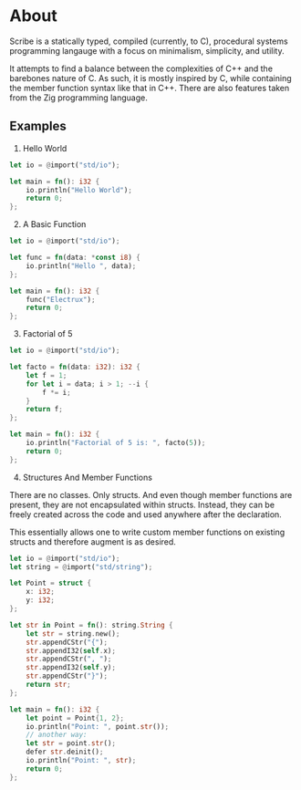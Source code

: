 # About

Scribe is a statically typed, compiled (currently, to C), procedural systems programming langauge with a focus on minimalism, simplicity, and utility.

It attempts to find a balance between the complexities of C++ and the barebones nature of C. As such, it is mostly inspired by C, while containing the member function syntax like that in C++.
There are also features taken from the Zig programming language.

## Examples

1. Hello World

```rs
let io = @import("std/io");

let main = fn(): i32 {
	io.println("Hello World");
	return 0;
};
```

2. A Basic Function

```rs
let io = @import("std/io");

let func = fn(data: *const i8) {
	io.println("Hello ", data);
};

let main = fn(): i32 {
	func("Electrux");
	return 0;
};
```

3. Factorial of 5

```rs
let io = @import("std/io");

let facto = fn(data: i32): i32 {
	let f = 1;
	for let i = data; i > 1; --i {
		f *= i;
	}
	return f;
};

let main = fn(): i32 {
	io.println("Factorial of 5 is: ", facto(5));
	return 0;
};
```

4. Structures And Member Functions

There are no classes. Only structs. And even though member functions are present, they are not encapsulated within structs.
Instead, they can be freely created across the code and used anywhere after the declaration.

This essentially allows one to write custom member functions on existing structs and therefore augment is as desired.

```rs
let io = @import("std/io");
let string = @import("std/string");

let Point = struct {
	x: i32;
	y: i32;
};

let str in Point = fn(): string.String {
	let str = string.new();
	str.appendCStr("{");
	str.appendI32(self.x);
	str.appendCStr(", ");
	str.appendI32(self.y);
	str.appendCStr("}");
	return str;
};

let main = fn(): i32 {
	let point = Point{1, 2};
	io.println("Point: ", point.str());
	// another way:
	let str = point.str();
	defer str.deinit();
	io.println("Point: ", str);
	return 0;
};
```